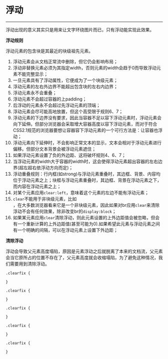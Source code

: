 # 浮动 #


----------

浮动出现的意义其实只是用来让文字环绕图片而已，只有浮动能实现此效果。

**浮动规则**

浮动元素的包含块是其最近的块级祖先元素。

1. 浮动元素会从文档正常流中删除，但它仍会影响布局；
2. 浮动非替换元素必须为其指定width，否则元素的width会趋于0而导致浮动元素不能完整显示；
3. 一旦元素具有了浮动属性，它便成为了一个块级元素；
4. 浮动元素的左右外边界不能超出包含块的左右内边界；
5. 浮动元素永不会重叠；
6. 浮动元素不会超过容器的上padding；
7. 后浮动的元素永不会超过先浮动元素的顶端；
8. 浮动元素会尽可能高地放置，但这个高受限于规则6、7；
9. 浮动元素的下边界没有要求，因此当容器不足以容下浮动元素时，浮动元素会向下延伸。但部分浏览器会采取增大容器高度以容下浮动元素，而对于符合CSS2.1规范的浏览器要想让容器容下浮动元素的一个可行方法是：让容器也浮动；
10. 浮动元素向下延伸时，不会影响正常文本的显示，文本会相对于浮动元素进行偏移。但部分文本背景会被浮动元素遮住；
11. 如果浮动元素设置了负的外边距、这将破坏规则4、6、7；
12. 当浮动元素的width大于容器的width时，这会使得浮动元素超出容器的左右边界(超左超右依浮动方向而定)；
13. 浮动重叠规则：行内框(如strong)与浮动元素重叠时，其边框、背景、内容均位于浮动元素之上；块框与浮动元素重叠时，其边框、背景在浮动元素之下，而内容在浮动元素之上；
14. 对某个元素应用`clear:left`，意味着这个元素的左边不能有浮动元素；
15. `clear`不能用于非块级元素，比如<br/>，在大多数浏览器看来它是一个非块级元素，因此如果对br应用`clear`来清除浮动不会有任何效果，除非改变br的`display:block`；
16. 如果某元素应用`clear`清除浮动，则此元素设置的上外边距值会被忽略，但会有一个重新计算的上外边距值(甚至可能为0).如果希望此元素与浮动元素之间有一个明确的间隔，可以在浮动元素上设置下外边距；


**清除浮动**

浮动会导致父元素高度塌陷，原因是元素浮动之后就脱离了本来的文档流，父元素会当它原所占的位置不存在了，父元素高度就会收缩塌陷，为了避免这种情况，我们需要用到清除浮动。

	.clearfix {
		
	}

	.clearfix {

	}

	.clearfix {

	}

	.clearfix {

	}

	.clearfix {

	}